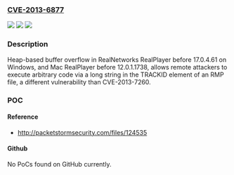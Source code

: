 ### [CVE-2013-6877](https://cve.mitre.org/cgi-bin/cvename.cgi?name=CVE-2013-6877)
![](https://img.shields.io/static/v1?label=Product&message=n%2Fa&color=blue)
![](https://img.shields.io/static/v1?label=Version&message=n%2Fa&color=blue)
![](https://img.shields.io/static/v1?label=Vulnerability&message=n%2Fa&color=brighgreen)

### Description

Heap-based buffer overflow in RealNetworks RealPlayer before 17.0.4.61 on Windows, and Mac RealPlayer before 12.0.1.1738, allows remote attackers to execute arbitrary code via a long string in the TRACKID element of an RMP file, a different vulnerability than CVE-2013-7260.

### POC

#### Reference
- http://packetstormsecurity.com/files/124535

#### Github
No PoCs found on GitHub currently.


